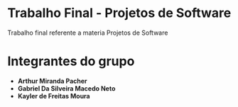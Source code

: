 # Trabalho Final - Projetos de Software

Trabalho final referente a materia Projetos de Software

# Integrantes do grupo
* **Arthur Miranda Pacher**
* **Gabriel Da Silveira Macedo Neto**
* **Kayler de Freitas Moura**
